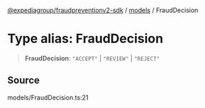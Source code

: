 [@expediagroup/fraudpreventionv2-sdk](../../index.md) / [models](../index.md) / FraudDecision

# Type alias: FraudDecision

> **FraudDecision**: `"ACCEPT"` \| `"REVIEW"` \| `"REJECT"`

## Source

models/FraudDecision.ts:21
